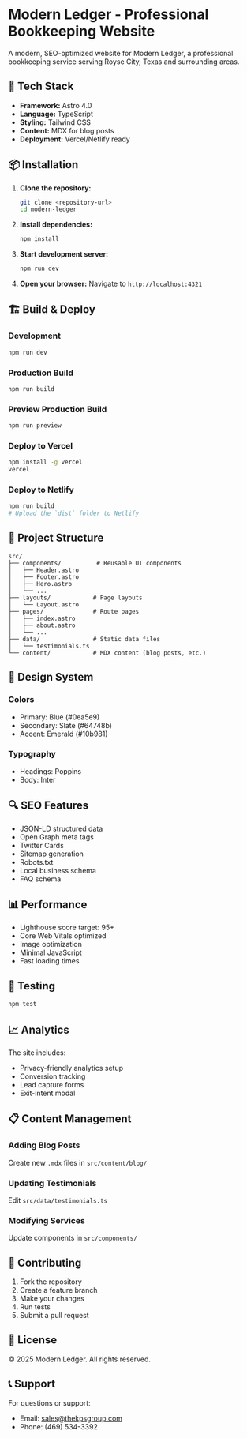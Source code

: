 # Modern Ledger - Professional Bookkeeping Website

A modern, SEO-optimized website for Modern Ledger, a professional bookkeeping service serving Royse City, Texas and surrounding areas.

## 🚀 Tech Stack

- **Framework:** Astro 4.0
- **Language:** TypeScript
- **Styling:** Tailwind CSS
- **Content:** MDX for blog posts
- **Deployment:** Vercel/Netlify ready

## 📦 Installation

1. **Clone the repository:**
   ```bash
   git clone <repository-url>
   cd modern-ledger
   ```

2. **Install dependencies:**
   ```bash
   npm install
   ```

3. **Start development server:**
   ```bash
   npm run dev
   ```

4. **Open your browser:**
   Navigate to `http://localhost:4321`

## 🏗️ Build & Deploy

### Development
```bash
npm run dev
```

### Production Build
```bash
npm run build
```

### Preview Production Build
```bash
npm run preview
```

### Deploy to Vercel
```bash
npm install -g vercel
vercel
```

### Deploy to Netlify
```bash
npm run build
# Upload the `dist` folder to Netlify
```

## 📁 Project Structure

```
src/
├── components/          # Reusable UI components
│   ├── Header.astro
│   ├── Footer.astro
│   ├── Hero.astro
│   └── ...
├── layouts/            # Page layouts
│   └── Layout.astro
├── pages/              # Route pages
│   ├── index.astro
│   ├── about.astro
│   └── ...
├── data/               # Static data files
│   └── testimonials.ts
└── content/            # MDX content (blog posts, etc.)
```

## 🎨 Design System

### Colors
- Primary: Blue (#0ea5e9)
- Secondary: Slate (#64748b)
- Accent: Emerald (#10b981)

### Typography
- Headings: Poppins
- Body: Inter

## 🔍 SEO Features

- JSON-LD structured data
- Open Graph meta tags
- Twitter Cards
- Sitemap generation
- Robots.txt
- Local business schema
- FAQ schema

## 📊 Performance

- Lighthouse score target: 95+
- Core Web Vitals optimized
- Image optimization
- Minimal JavaScript
- Fast loading times

## 🧪 Testing

```bash
npm test
```

## 📈 Analytics

The site includes:
- Privacy-friendly analytics setup
- Conversion tracking
- Lead capture forms
- Exit-intent modal

## 📋 Content Management

### Adding Blog Posts
Create new `.mdx` files in `src/content/blog/`

### Updating Testimonials
Edit `src/data/testimonials.ts`

### Modifying Services
Update components in `src/components/`

## 🤝 Contributing

1. Fork the repository
2. Create a feature branch
3. Make your changes
4. Run tests
5. Submit a pull request

## 📄 License

© 2025 Modern Ledger. All rights reserved.

## 📞 Support

For questions or support:
- Email: sales@thekpsgroup.com
- Phone: (469) 534-3392